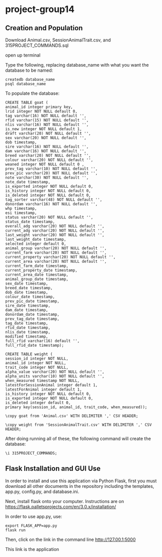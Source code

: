 # project-group14

## Creation and Population
Download Animal.csv, SessionAnimalTrait.csv, and 315PROJECT_COMMANDS.sql

open up terminal

Type the following, replacing database_name with what you want the database to be named:

```
createdb database_name
psql database_name
```

To populate the database:

```
CREATE TABLE goat (
animal_id integer primary key,
lrid integer NOT NULL default 0,
tag varchar(16) NOT NULL default '',
rfid varchar(15) NOT NULL default '',
nlis varchar(16) NOT NULL default '',
is_new integer NOT NULL default 1,
draft varchar(20) NOT NULL default '',
sex varchar(20) NOT NULL default '',
dob timestamp,
sire varchar(16) NOT NULL default '',
dam varchar(16) NOT NULL default '',
breed varchar(20) NOT NULL default '',
colour varchar(20) NOT NULL default '',
weaned integer NOT NULL default 0 ,
prev_tag varchar(10) NOT NULL default '',
prev_pic varchar(20) NOT NULL default '',
note varchar(30) NOT NULL default '',
note_date timestamp,
is_exported integer NOT NULL default 0,
is_history integer NOT NULL default 0,
is_deleted integer NOT NULL default 0,
tag_sorter varchar(48) NOT NULL default '',
donordam varchar(16) NOT NULL default '',
whp timestamp,
esi timestamp,
status varchar(20) NOT NULL default '',
status_date timestamp,
overall_adg varchar(20) NOT NULL default '',
current_adg varchar(20) NOT NULL default '',
last_weight varchar(20) NOT NULL default '',
last_weight_date timestamp,
selected integer default 0,
animal_group varchar(20) NOT NULL default '',
current_farm varchar(20) NOT NULL default '',
current_property varchar(20) NOT NULL default '',
current_area varchar(20) NOT NULL default '',
current_farm_date timestamp,
current_property_date timestamp,
current_area_date timestamp,
animal_group_date timestamp,
sex_date timestamp,
breed_date timestamp,
dob_date timestamp,
colour_date timestamp,
prev_pic_date timestamp,
sire_date timestamp,
dam_date timestamp,
donordam_date timestamp,
prev_tag_date timestamp,
tag_date timestamp,
rfid_date timestamp,
nlis_date timestamp,
modified timestamp,
full_rfid varchar(16) default '',
full_rfid_date timestamp);

CREATE TABLE weight (
session_id integer NOT NULL,
animal_id integer NOT NULL,
trait_code integer NOT NULL,
alpha_value varchar(20) NOT NULL default '',
alpha_units varchar(10) NOT NULL default '',
when_measured timestamp NOT NULL,
latestForSessionAnimal integer default 1,
latestForAnimal integer default 1,
is_history integer NOT NULL default 0,
is_exported integer NOT NULL default 0,
is_deleted integer default 0,
primary key(session_id, animal_id, trait_code, when_measured));

\copy goat from 'Animal.csv' WITH DELIMITER ',' CSV HEADER;

\copy weight from 'SessionAnimalTrait.csv' WITH DELIMITER ',' CSV HEADER;
```

After doing running all of these, the following command will create the database:

```
\i 315PROJECT_COMMANDS;
```

## Flask Installation and GUI Use

In order to install and use this application via Python Flask, first you must download all other documents in the repository including the templates, app.py, config.py, and database.ini.

Next, install flask onto your computer. Instructions are on https://flask.palletsprojects.com/en/3.0.x/installation/

In order to use app.py, use:

```
export FLASK_APP=app.py
flask run
```

Then, click on the link in the command line http://127.00.1:5000

This link is the application


